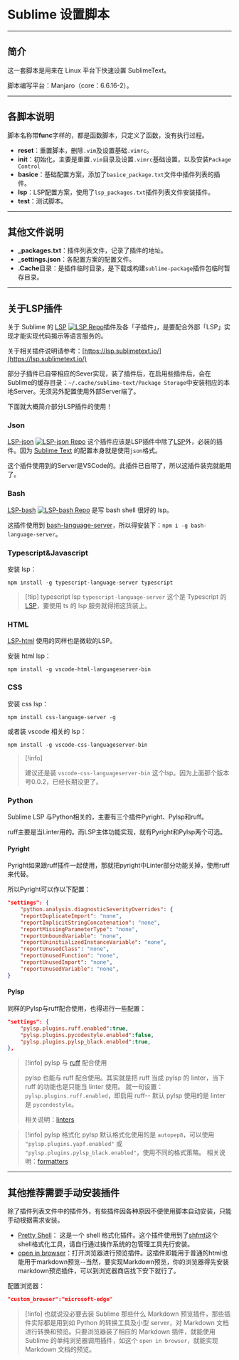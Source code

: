 # Sublime 设置脚本

---

## 简介

这一套脚本是用来在 Linux 平台下快速设置 SublimeText。

脚本编写平台：Manjaro（core：6.6.16-2）。

---

## 各脚本说明


脚本名称带**func**字样的，都是函数脚本，只定义了函数，没有执行过程。

* **reset**：重置脚本，删除`.vim`及设置基础`.vimrc`。
* **init**：初始化，主要是重置`.vim`目录及设置`.vimrc`基础设置，以及安装`Package Control`
* **basice**：基础配置方案，添加了`basice_package.txt`文件中插件列表的插件。
* **lsp**：LSP配置方案，使用了`lsp_packages.txt`插件列表文件安装插件。
* **test**：测试脚本。

---

## 其他文件说明

* **_packages.txt**：插件列表文件，记录了插件的地址。
* **_settings.json**：各配置方案的配置文件。
* **.Cache**目录：是插件临时目录，是下载或构建`sublime-package`插件包临时暂存目录。


---

## 关于LSP插件

关于 Sublime 的 [LSP](https://packagecontrol.io/packages/LSP) [![LSP Repo](https://img.shields.io/github/stars/sublimelsp/LSP?style=social
)](https://github.com/sublimelsp/LSP/)插件及各「子插件」，是要配合外部「LSP」实现才能实现代码揭示等语言服务的。

关于相关插件说明请参考：[https://lsp.sublimetext.io/](https://lsp.sublimetext.io/)

部分子插件已自带相应的Sever实现，装了插件后，在启用些插件后，会在Sublime的缓存目录：`~/.cache/sublime-text/Package Storage`中安装相应的本地Server。无须另外配置使用外部Server端了。

下面就大概简介部分LSP插件的使用！

### Json

[LSP-json](https://packagecontrol.io/packages/LSP-json) [![LSP-json Repo](https://img.shields.io/github/stars/sublimelsp/LSP-json?style=social
)](https://github.com/sublimelsp/LSP-json) 这个插件应该是LSP插件中除了[LSP](https://packagecontrol.io/packages/LSP)外，必装的插件。因为 [Sublime Text](https://www.sublimetext.com/) 的配置本身就是使用`json`格式。

这个插件使用到的Server是VSCode的。此插件已自带了，所以这插件装完就能用了。


### Bash

[LSP-bash](https://packagecontrol.io/packages/LSP-bash) [![LSP-bash Repo](https://img.shields.io/github/stars/sublimelsp/LSP-bash?style=social
)](https://github.com/sublimelsp/LSP-bash) 是写 bash shell 很好的 lsp。

这插件使用到 [bash-language-server](https://github.com/bash-lsp/bash-language-server)，所以得安装下：`npm i -g bash-language-server`。

### Typescript&Javascript

安装 lsp：

```shell
npm install -g typescript-language-server typescript
```
> [!tip] typescript lsp
> `typescript-language-server` 这个是 Typescript 的 [LSP](https://github.com/typescript-language-server/typescript-language-server)，要使用 ts 的 lsp 服务就得把这货装上。


### HTML

[LSP-html](https://github.com/sublimelsp/LSP-html) 使用的同样也是微软的LSP。

安装 html lsp：

```shell
npm install -g vscode-html-languageserver-bin
```


### CSS


安装 css lsp：

```shell
npm install css-language-server -g
```

或者装 vscode 相关的 lsp：

```shell
npm install -g vscode-css-languageserver-bin
```
> [!info]
> 
> 建议还是装 `vscode-css-languageserver-bin` 这个lsp。因为上面那个版本号0.0.2，已经长期没更了。


### Python

Sublime LSP 与Python相关的，主要有三个插件Pyright、Pylsp和ruff。

ruff主要是当Linter用的。而LSP主体功能实现，就有Pyright和Pylsp两个可选。

#### Pyright

Pyright如果跟ruff插件一起使用，那就把pyright中Linter部分功能关掉，使用ruff来代替。

所以Pyright可以作以下配置：

```json
"settings": {
	"python.analysis.diagnosticSeverityOverrides": {
	"reportDuplicateImport": "none",
	"reportImplicitStringConcatenation": "none",
	"reportMissingParameterType": "none",
	"reportUnboundVariable": "none",
	"reportUninitializedInstanceVariable": "none",
	"reportUnusedClass": "none",
	"reportUnusedFunction": "none",
	"reportUnusedImport": "none",
	"reportUnusedVariable": "none",
}
```


#### Pylsp

同样的Pylsp与ruff配合使用，也得进行一些配置：

```json
"settings": {
	"pylsp.plugins.ruff.enabled":true,
	"pylsp.plugins.pycodestyle.enabled":false,
	"pylsp.plugins.pylsp_black.enabled":true,
},
```

> [!info] pylsp 与 [ruff](../vim/LSP_Complete.md#ruff) 配合使用
> 
> pylsp 也能与 ruff 配合使用。其实就是把 ruff 当成 pylsp 的 linter，当下 ruff 的功能也是只能当 linter 使用。
> 就一句设置：`pylsp.plugins.ruff.enabled`，即启用 ruff-- 默认 pylsp 使用的是 linter 是 `pycondestyle`。
> 
> 相关说明：[linters](https://github.com/sublimelsp/LSP-pylsp#linters)

> [!info] pylsp 格式化
> pylsp 默认格式化使用的是 `autopep8`，可以使用 `"pylsp.plugins.yapf.enabled"` 或 `"pylsp.plugins.pylsp_black.enabled"`，使用不同的格式策略。
> 相关说明：[formatters](https://github.com/sublimelsp/LSP-pylsp#formatters)



---


## 其他推荐需要手动安装插件

除了插件列表文件中的插件外，有些插件因各种原因不便使用脚本自动安装，只能手动根据需求安装。

* [Pretty Shell](https://github.com/aerobounce/Sublime-Pretty-Shell)： 这是一个 shell 格式化插件。这个插件使用到了[shfmt](https://github.com/mvdan/sh)这个shell格式化工具，请自行通过操作系统的包管理工具先行安装。
* [open in browser](https://github.com/vicke4/open_in_browser)：打开浏览器进行预览插件。这插件即能用于普通的html也能用于markdown预览--当然，要实现Markdown预览，你的浏览器得先安装markdown预览插件，可以到浏览器商店找下安下就行了。

配置浏览器：

```json
"custom_browser":"microsoft-edge"
```

> [!info]
> 也就说没必要去装 Sublime 那些什么 Markdown 预览插件，那些插件实际都是用到如 Python 的转换工具及小型 server，对 Markdown 文档进行转换和预览。只要浏览器装了相应的 Markdown 插件，就能使用 Sublime 的单纯浏览器调用插件，如这个 `open in browser`，就能实现 Markdown 文档的预览。
>













